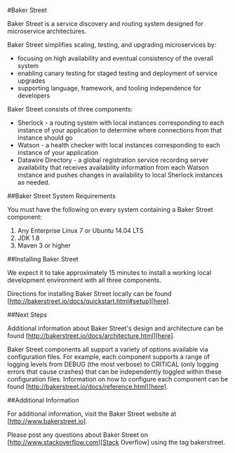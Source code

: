 #Baker Street

Baker Street is a service discovery and routing system designed for microservice architectures. 

Baker Street simplifies scaling, testing, and upgrading microservices by:

* focusing on high availability and eventual consistency of the overall system
* enabling canary testing for staged testing and deployment of service upgrades
* supporting language, framework, and tooling independence for developers

Baker Street consists of three components:

* Sherlock - a routing system with local instances corresponding to each instance of your application to determine where connections from that instance should go
* Watson - a health checker with local instances corresponding to each instance of your application
* Datawire Directory - a global registration service recording server availability that receives availability information from each Watson instance and pushes changes in availability to local Sherlock instances as needed.

##Baker Street System Requirements

You must have the following on every system containing a Baker Street component:

1. Any Enterprise Linux 7 or Ubuntu 14.04 LTS
2. JDK 1.8
3. Maven 3 or higher

##Installing Baker Street

We expect it to take approximately 15 minutes to install a working local development environment with all three components.

Directions for installing Baker Street locally can be found [http://bakerstreet.io/docs/quickstart.html#setup][here].

##Next Steps

Additional information about Baker Street's design and architecture can be found [http://bakerstreet.io/docs/architecture.html][here].

Baker Street components all support a variety of options available via configuration files. For example, each component supports a range of logging levels from DEBUG (the most verbose) to CRITICAL (only logging errors that cause crashes) that can be independently toggled within these configuration files. Information on how to configure each component can be found [http://bakerstreet.io/docs/reference.html][here].

##Additional Information

For additional information, visit the Baker Street website at [http://www.bakerstreet.io].

Please post any questions about Baker Street on [http://www.stackoverflow.com][Stack Overflow] using the tag bakerstreet.
